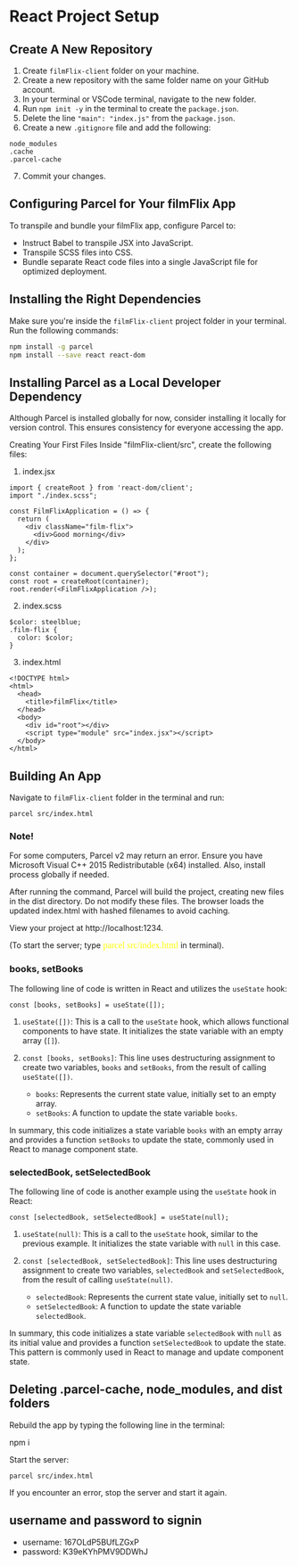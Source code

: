 # React Project Setup
## Create A New Repository

1. Create `filmFlix-client` folder on your machine.
2. Create a new repository with the same folder name on your GitHub account.
3. In your terminal or VSCode terminal, navigate to the new folder.
4. Run `npm init -y` in the terminal to create the `package.json`.
5. Delete the line `"main": "index.js"` from the `package.json`.
6. Create a new `.gitignore` file and add the following:
```
node_modules
.cache
.parcel-cache
```
7. Commit your changes.

## Configuring Parcel for Your filmFlix App

To transpile and bundle your filmFlix app, configure Parcel to:

- Instruct Babel to transpile JSX into JavaScript.
- Transpile SCSS files into CSS.
- Bundle separate React code files into a single JavaScript file for optimized deployment.

## Installing the Right Dependencies

Make sure you're inside the `filmFlix-client` project folder in your terminal. Run the following commands:

```bash
npm install -g parcel
npm install --save react react-dom
```

## Installing Parcel as a Local Developer Dependency
Although Parcel is installed globally for now, consider installing it locally for version control. This ensures consistency for everyone accessing the app.

Creating Your First Files
Inside "filmFlix-client/src", create the following files:

1. index.jsx
```
import { createRoot } from 'react-dom/client';
import "./index.scss";

const FilmFlixApplication = () => {
  return (
    <div className="film-flix">
      <div>Good morning</div>
    </div>
  );
};

const container = document.querySelector("#root");
const root = createRoot(container);
root.render(<FilmFlixApplication />);
```

2. index.scss
```
$color: steelblue;
.film-flix {
  color: $color;
}
```

3. index.html
```
<!DOCTYPE html>
<html>
  <head>
    <title>filmFlix</title>
  </head>
  <body>
    <div id="root"></div>
    <script type="module" src="index.jsx"></script>
  </body>
</html>
```

## Building An App
Navigate to `filmFlix-client` folder in the terminal and run:
```
parcel src/index.html
```

### Note! 
For some computers, Parcel v2 may return an error. Ensure you have Microsoft Visual C++ 2015 Redistributable (x64) installed. Also, install process globally if needed.

After running the command, Parcel will build the project, creating new files in the dist directory. Do not modify these files. The browser loads the updated index.html with hashed filenames to avoid caching.

View your project at http://localhost:1234. 

(To start the server; type <span style="font-family: 'Monaco'; font-size: 16px; font-weight:light; color: yellow">
parcel src/index.html</span> in terminal).


### books, setBooks
The following line of code is written in React and utilizes the `useState` hook:

```
const [books, setBooks] = useState([]);
```

1. `useState([])`: This is a call to the `useState` hook, which allows functional components to have state. It initializes the state variable with an empty array (`[]`).

2. `const [books, setBooks]`: This line uses destructuring assignment to create two variables, `books` and `setBooks`, from the result of calling `useState([])`.
   - `books`: Represents the current state value, initially set to an empty array.
   - `setBooks`: A function to update the state variable `books`.

In summary, this code initializes a state variable `books` with an empty array and provides a function `setBooks` to update the state, commonly used in React to manage component state.

### selectedBook, setSelectedBook
The following line of code is another example using the `useState` hook in React:

```
const [selectedBook, setSelectedBook] = useState(null);
```

1. `useState(null)`: This is a call to the `useState` hook, similar to the previous example. It initializes the state variable with `null` in this case.

2. `const [selectedBook, setSelectedBook]`: This line uses destructuring assignment to create two variables, `selectedBook` and `setSelectedBook`, from the result of calling `useState(null)`.
   - `selectedBook`: Represents the current state value, initially set to `null`.
   - `setSelectedBook`: A function to update the state variable `selectedBook`.

In summary, this code initializes a state variable `selectedBook` with `null` as its initial value and provides a function `setSelectedBook` to update the state. This pattern is commonly used in React to manage and update component state.


## Deleting .parcel-cache, node_modules, and dist folders

Rebuild the app by typing the following line in the terminal:

npm i


Start the server:

```
parcel src/index.html

```



If you encounter an error, stop the server and start it again.

## username and password to signin
* username: 167OLdP5BUfLZGxP
* password: K39eKYhPMV9DDWhJ
